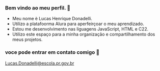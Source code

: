 ### Bem vindo ao meu perfil. 🏀

- Meu nome è Lucas Henrique Donadelli.
- Utilizo a platafoorma Alura para aperfeirçoar o meu aprendizado.
- Estou me desenvolvimento nas liguagens JavaScript, HTML e C22.
- Utilizo este espaço para a minha organização e compartilhamento dos meus projetos.

### voce pode entrar em contato comigo 📧

Lucas.Donadelli@escola.pr.gov.br
